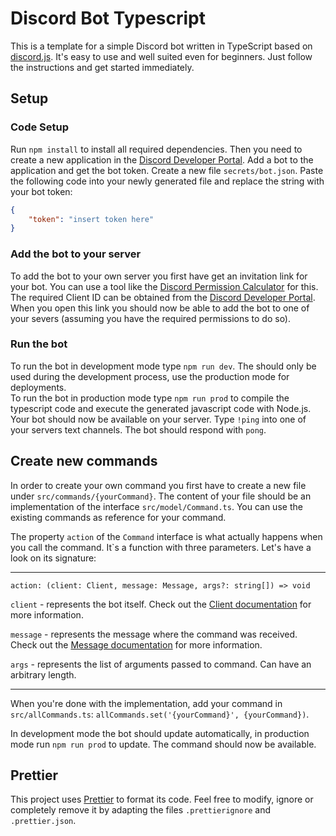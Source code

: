 # Discord Bot Typescript

This is a template for a simple Discord bot written in TypeScript based on [discord.js](https://discord.js.org/#/). It's
easy to use and well suited even for beginners. Just follow the instructions and get started immediately.

## Setup

### Code Setup

Run `npm install` to install all required dependencies. Then you need to create a new application in
the [Discord Developer Portal](https://discord.com/developers). Add a bot to the application and get the bot token.
Create a new file `secrets/bot.json`. Paste the following code into your newly generated file and replace the string
with your bot token:

```json
{
    "token": "insert token here"
}
```

### Add the bot to your server

To add the bot to your own server you first have get an invitation link for your bot. You can use a tool like
the [Discord Permission Calculator](https://discordapi.com/permissions.html) for this. The required Client ID can be
obtained from the [Discord Developer Portal](https://discord.com/developers).  
When you open this link you should now be able to add the bot to one of your severs (assuming you have the required
permissions to do so).

### Run the bot

To run the bot in development mode type `npm run dev`. The should only be used during the development process, use the
production mode for deployments.  
To run the bot in production mode type `npm run prod` to compile the typescript code and execute the generated
javascript code with Node.js.  
Your bot should now be available on your server. Type `!ping` into one of your servers text channels. The bot should
respond with `pong`.

## Create new commands

In order to create your own command you first have to create a new file under `src/commands/{yourCommand}`.
The content of your file should be an implementation of the interface `src/model/Command.ts`.
You can use the existing commands as reference for your command.

The property `action` of the `Command` interface is what actually happens when you call the command.
It`s a function with three parameters. Let's have a look on its signature:

---

`action: (client: Client, message: Message, args?: string[]) => void`

`client` - represents the bot itself. Check out the
[Client documentation](https://discord.js.org/#/docs/main/stable/class/Client) for more information.

`message` - represents the message where the command was received. Check out the
[Message documentation](https://discord.js.org/#/docs/main/stable/class/Message) for more information.

`args` - represents the list of arguments passed to command. Can have an arbitrary length.

---

When you're done with the implementation, add your command in `src/allCommands.ts`:
`allCommands.set('{yourCommand}', {yourCommand})`.

In development mode the bot should update automatically, in production mode run `npm run prod` to update. The command
should now be available.

## Prettier

This project uses [Prettier](https://prettier.io/) to format its code. Feel free to modify, ignore or completely remove
it by adapting the files `.prettierignore` and `.prettier.json`.
